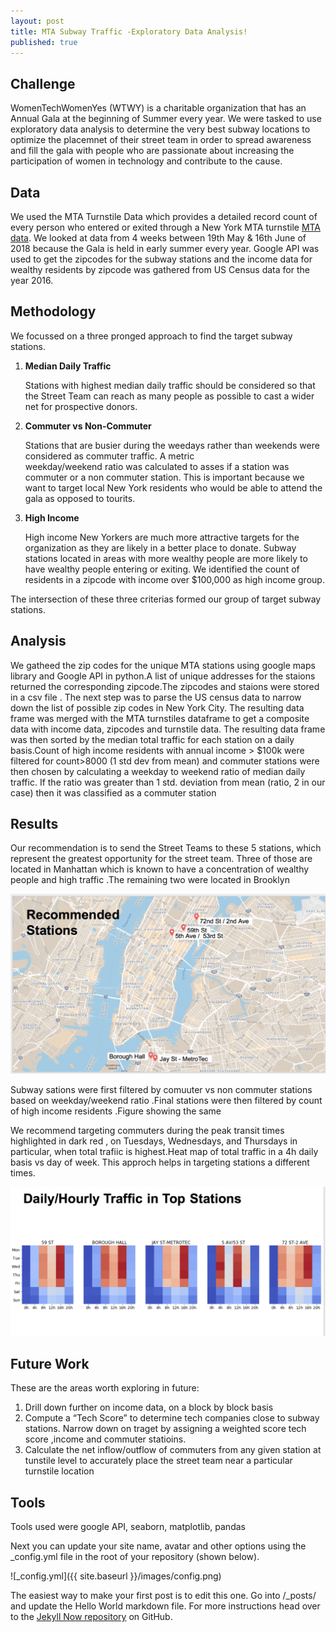 ```yaml
---
layout: post
title: MTA Subway Traffic -Exploratory Data Analysis!
published: true
---
```


## Challenge
WomenTechWomenYes (WTWY) is a charitable organization that has an Annual Gala at the beginning of Summer every year. We were tasked to use exploratory data analysis to determine the very best subway locations to optimize the placemnet of their street team in order to spread awareness and fill the gala with people who are passionate about increasing the participation of women in technology and contribute to the cause.

## Data
We used the MTA Turnstile Data which provides a detailed record count of every person who entered or exited through a New York MTA turnstile [MTA data](http://web.mta.info/developers/turnstile.html). We looked at data from 4 weeks  between 19th May & 16th June of 2018 because the Gala is held in early summer every year. Google API was used to get the zipcodes for the subway stations and the income data for wealthy residents by zipcode  was gathered from US Census data for the year 2016.



## Methodology
We focussed on a three pronged approach to find the target subway stations.

1. **Median Daily Traffic**
   
   Stations with highest median daily traffic should be considered so that the Street Team can reach as many people 
as possible to cast a wider net for prospective donors.
2. **Commuter vs Non-Commuter**
   
   Stations that are busier during the weedays rather than weekends were considered as commuter traffic. A metric  
   weekday/weekend ratio was calculated to asses if a station was commuter or a non commuter station. This is important
   because we want to target local New York residents who would be able to attend the gala as opposed to tourits.
3. **High Income**
   
   High income New Yorkers are much more attractive targets for the organization as they are likely in a better place to
   donate. Subway stations located in areas with more wealthy people are more likely to have wealthy people entering or
   exiting. We identified the count of residents in a zipcode with income over $100,000  as high income group.

The intersection of these three criterias formed our group of target subway stations.

## Analysis

We gatheed the zip codes for the unique MTA stations using  google maps library and Google API in python.A list of unique addresses for the staions returned the corresponding zipcode.The zipcodes and staions were stored in a csv file .
The next step was to parse the US census data to narrow down the list of possible zip codes in New York City. The resulting data frame was merged with the MTA turnstiles dataframe to get a composite data with income data, zipcodes and turnstile data.
The resulting data frame was then sorted by the median total traffic for each station on a daily basis.Count of high income residents with annual income > $100k were filtered for count>8000 (1 std dev from mean) and commuter stations were then chosen by calculating a weekday to weekend ratio of median daily traffic. If the ratio was  greater than 1 std. deviation  from mean (ratio, 2 in our case) then it was classified as a commuter station

## Results

Our recommendation is to send the Street Teams to these 5 stations, which represent the greatest opportunity for the street team. Three of those are located in Manhattan which is known to have a concentration of wealthy people and high traffic .The remaining two were located in Brooklyn

![Station Locations Map.png](https://github.com/hiranya33/hiranya33.github.io/blob/master/images/Screen%20Shot%202018-10-01%20at%2012.20.26%20AM.png)

Subway sations were first filtered by comuuter vs non commuter stations based on weekday/weekend ratio .Final stations were then filtered by count of high income residents .Figure showing the same


   
We recommend targeting commuters during the peak transit times highlighted in dark red , on Tuesdays, Wednesdays, and Thursdays in particular, when total trafiic is highest.Heat map of total traffic in a 4h daily basis vs day of week. This approch helps in targeting stations a different times.

![Screen Shot 2018-10-01 at 12.19.50 AM.png](https://github.com/hiranya33/hiranya33.github.io/blob/master/images/Screen%20Shot%202018-10-01%20at%2012.19.50%20AM.png)



## Future Work
These are the areas worth exploring in future:
 
1. Drill down further on income data, on a block by block basis 
2. Compute a “Tech Score” to determine tech companies close to subway stations. Narrow down on traget by assigning a weighted
   score tech score ,income and commuter statioins.
3. Calculate the net inflow/outflow of commuters from any given station at tunstile level to accurately place the street team 
   near a particular turnstile location
   
## Tools

Tools used were google API, seaborn, matplotlib, pandas 



Next you can update your site name, avatar and other options using the _config.yml file in the root of your repository (shown below).

![_config.yml]({{ site.baseurl }}/images/config.png)

The easiest way to make your first post is to edit this one. Go into /_posts/ and update the Hello World markdown file. For more instructions head over to the [Jekyll Now repository](https://github.com/barryclark/jekyll-now) on GitHub.
